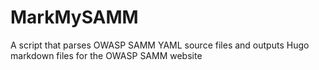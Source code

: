 # MarkMySAMM
A script that parses OWASP SAMM YAML source files and outputs Hugo markdown files for the OWASP SAMM website
